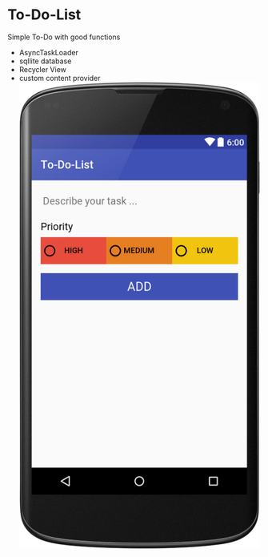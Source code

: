 # To-Do-List
Simple To-Do with good functions
- AsyncTaskLoader
- sqllite database
- Recycler View
- custom content provider
![Screenshot](addtask.png)
